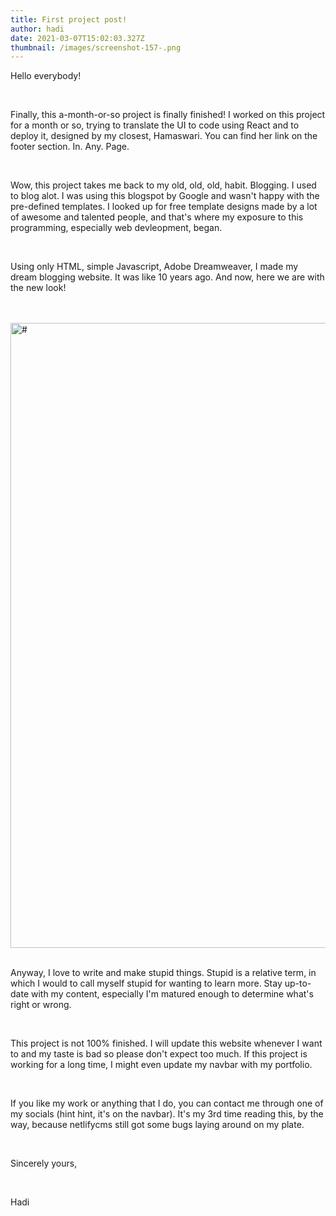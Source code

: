 ```yaml
---
title: First project post!
author: hadi
date: 2021-03-07T15:02:03.327Z
thumbnail: /images/screenshot-157-.png
---
```

Hello everybody!

<br/>

Finally, this a-month-or-so project is finally finished! I worked on this project for a month or so, trying to translate the UI to code using React and to deploy it, designed by my closest, Hamaswari. You can find her link on the footer section. In. Any. Page.

<br/>

 Wow, this project takes me back to my old, old, old, habit. Blogging. I used to blog alot. I was using this blogspot  by Google and wasn't happy with the pre-defined templates. I looked up for free template designs made by a lot of awesome and talented people, and that's where my exposure to this programming, especially web devleopment, began. 

<br/>

Using only HTML, simple Javascript, Adobe Dreamweaver, I made my dream blogging website. It was like 10 years ago. And now, here we are with the new look!\
\
<br/>

<image src="https://raw.githubusercontent.com/idahdam/personal-homepage/master/public/images/screenshot-157-.png" width="1000" style="display:block;margin:0 auto;" alt="#"/>

<br/>

Anyway, I love to write and make stupid things. Stupid is a relative term, in which I would to call myself stupid for wanting to learn more. Stay up-to-date with my content, especially I'm matured enough to determine what's right or wrong. 

<br/>

This project is not 100% finished. I will update this website whenever I want to and my taste is bad so please don't expect too much. If this project is working for a long time, I might even update my navbar with my portfolio. 

<br/>

If you like my work or anything that I do, you can contact me through one of my socials (hint hint, it's on the navbar). It's my 3rd time reading this, by the way, because netlifycms still got some bugs laying around on my plate. 

<br/>

Sincerely yours,

<br/>

Hadi